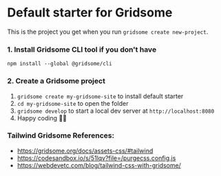 # Default starter for Gridsome

This is the project you get when you run `gridsome create new-project`.

### 1. Install Gridsome CLI tool if you don't have

`npm install --global @gridsome/cli`

### 2. Create a Gridsome project

1. `gridsome create my-gridsome-site` to install default starter
2. `cd my-gridsome-site` to open the folder
3. `gridsome develop` to start a local dev server at `http://localhost:8080`
4. Happy coding 🎉🙌


### Tailwind Gridsome References:
- https://gridsome.org/docs/assets-css/#tailwind
- https://codesandbox.io/s/51lqv?file=/purgecss.config.js
- https://webdevetc.com/blog/tailwind-css-with-gridsome/